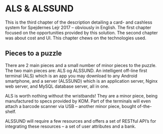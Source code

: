 # ALS & ALSSUND
This is the third chapter of the description detailing a card- and cashless system for Spejdernes Lejr 2017 – obviously in English. The first chapter focused on the opportunities provided by this solution. The second chapter was about cost and UI. This chapter chews on the technologies used.
## Pieces to a puzzle
There are 2 main pieces and a small number of minor pieces to the puzzle. The two main pieces are: ALS og ALSSUND. An intelligent off-line first terminal (ALS) which is an app you may download to any Android smartphone, and a server (ALSSUND) which is an application server, Nginx web server, and MySQL database server, all in one.

ALS is worth nothing without the wristbands! They are a minor piece, being manufactured to specs provided by KOM. Part of the terminals will even attach a barcode scanner via USB – another minor piece, bought of-the-shelf.

ALSSUND will require a few resources and offers a set of RESTful API’s for integrating these resources – a set of user attributes and a bank.

